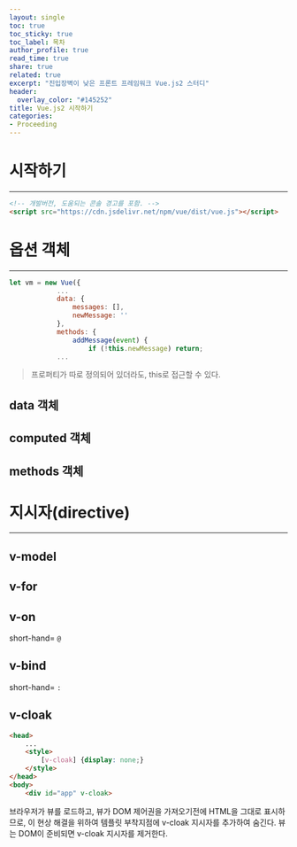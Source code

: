 ```yaml
---
layout: single
toc: true
toc_sticky: true
toc_label: 목차
author_profile: true
read_time: true
share: true
related: true
excerpt: "진입장벽이 낮은 프론트 프레임워크 Vue.js2 스터디"
header:
  overlay_color: "#145252"
title: Vue.js2 시작하기
categories:
- Proceeding
---
```





# 시작하기
***

```html
<!-- 개발버전, 도움되는 콘솔 경고를 포함. -->
<script src="https://cdn.jsdelivr.net/npm/vue/dist/vue.js"></script>
```

# 옵션 객체
***


```javascript
let vm = new Vue({
            ...
            data: {
                messages: [],
                newMessage: ''
            },
            methods: {
                addMessage(event) {
                    if (!this.newMessage) return;
			...
```
>프로퍼티가 따로 정의되어 있더라도, this로 접근할 수 있다.

## data 객체

## computed 객체

## methods 객체


# 지시자(directive)
***
## v-model
## v-for 
## v-on
short-hand= `@`
## v-bind
short-hand= `:`
## v-cloak
```html
<head>
	...
    <style>
        [v-cloak] {display: none;}
    </style>
</head>
<body>
    <div id="app" v-cloak>
```
브라우저가 뷰를 로드하고, 뷰가 DOM 제어권을 가져오기전에 HTML을 그대로 표시하므로, 이 현상 해결을 위하여
템플릿 부착지점에 v-cloak 지시자를 추가하여 숨긴다. 뷰는 DOM이 준비되면 v-cloak 지시자를 제거한다.
